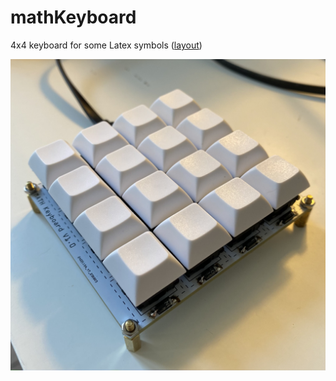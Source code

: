 # mathKeyboard
4x4 keyboard for some Latex symbols ([layout](keymap.docx))

![](imgs/pcb_soldered.jpg)
